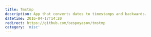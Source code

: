 ```yaml
---
title: Tmstmp
description: App that converts dates to timestamps and backwards.
datetime: 2016-04-17T14:20
redirect: https://github.com/bespoyasov/tmstmp
category: 'misc'
---
```

